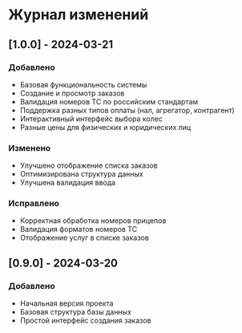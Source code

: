 # Журнал изменений

## [1.0.0] - 2024-03-21
### Добавлено
- Базовая функциональность системы
- Создание и просмотр заказов
- Валидация номеров ТС по российским стандартам
- Поддержка разных типов оплаты (нал, агрегатор, контрагент)
- Интерактивный интерфейс выбора колес
- Разные цены для физических и юридических лиц

### Изменено
- Улучшено отображение списка заказов
- Оптимизирована структура данных
- Улучшена валидация ввода

### Исправлено
- Корректная обработка номеров прицепов
- Валидация форматов номеров ТС
- Отображение услуг в списке заказов

## [0.9.0] - 2024-03-20
### Добавлено
- Начальная версия проекта
- Базовая структура базы данных
- Простой интерфейс создания заказов 